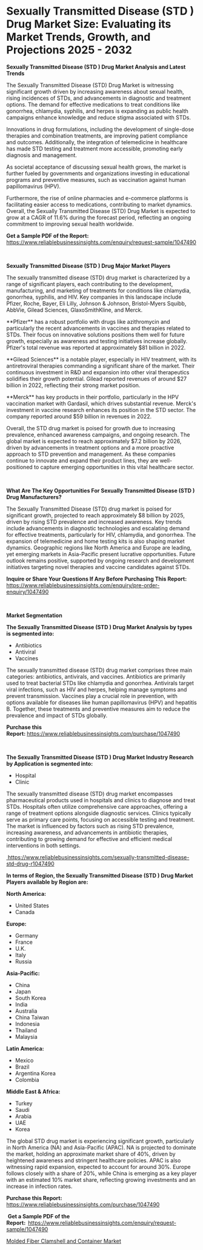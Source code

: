 <p><h1>Sexually Transmitted Disease (STD ) Drug Market Size: Evaluating its Market Trends, Growth, and Projections 2025 - 2032</h1></p><p><strong>Sexually Transmitted Disease (STD ) Drug Market Analysis and Latest Trends</strong></p>
<p><p>The Sexually Transmitted Disease (STD) Drug Market is witnessing significant growth driven by increasing awareness about sexual health, rising incidences of STDs, and advancements in diagnostic and treatment options. The demand for effective medications to treat conditions like gonorrhea, chlamydia, syphilis, and herpes is expanding as public health campaigns enhance knowledge and reduce stigma associated with STDs. </p><p>Innovations in drug formulations, including the development of single-dose therapies and combination treatments, are improving patient compliance and outcomes. Additionally, the integration of telemedicine in healthcare has made STD testing and treatment more accessible, promoting early diagnosis and management. </p><p>As societal acceptance of discussing sexual health grows, the market is further fueled by governments and organizations investing in educational programs and preventive measures, such as vaccination against human papillomavirus (HPV). </p><p>Furthermore, the rise of online pharmacies and e-commerce platforms is facilitating easier access to medications, contributing to market dynamics. Overall, the Sexually Transmitted Disease (STD) Drug Market is expected to grow at a CAGR of 11.6% during the forecast period, reflecting an ongoing commitment to improving sexual health worldwide.</p></p>
<p><strong>Get a Sample PDF of the Report:&nbsp;</strong> <a href="https://www.reliablebusinessinsights.com/enquiry/request-sample/1047490?utm_campaign=2757&utm_medium=2&utm_source=Github&utm_content=ia&utm_term=22032025&utm_id=sexually-transmitted-disease-std-drug">https://www.reliablebusinessinsights.com/enquiry/request-sample/1047490</a></p>
<p>&nbsp;</p>
<p><strong>Sexually Transmitted Disease (STD ) Drug Major Market Players</strong></p>
<p><p>The sexually transmitted disease (STD) drug market is characterized by a range of significant players, each contributing to the development, manufacturing, and marketing of treatments for conditions like chlamydia, gonorrhea, syphilis, and HIV. Key companies in this landscape include Pfizer, Roche, Bayer, Eli Lilly, Johnson & Johnson, Bristol-Myers Squibb, AbbVie, Gilead Sciences, GlaxoSmithKline, and Merck.</p><p>**Pfizer** has a robust portfolio with drugs like azithromycin and particularly the recent advancements in vaccines and therapies related to STDs. Their focus on innovative solutions positions them well for future growth, especially as awareness and testing initiatives increase globally. Pfizer's total revenue was reported at approximately $81 billion in 2022.</p><p>**Gilead Sciences** is a notable player, especially in HIV treatment, with its antiretroviral therapies commanding a significant share of the market. Their continuous investment in R&D and expansion into other viral therapeutics solidifies their growth potential. Gilead reported revenues of around $27 billion in 2022, reflecting their strong market position.</p><p>**Merck** has key products in their portfolio, particularly in the HPV vaccination market with Gardasil, which drives substantial revenue. Merck's investment in vaccine research enhances its position in the STD sector. The company reported around $59 billion in revenues in 2022.</p><p>Overall, the STD drug market is poised for growth due to increasing prevalence, enhanced awareness campaigns, and ongoing research. The global market is expected to reach approximately $7.2 billion by 2026, driven by advancements in treatment options and a more proactive approach to STD prevention and management. As these companies continue to innovate and expand their product lines, they are well-positioned to capture emerging opportunities in this vital healthcare sector.</p></p>
<p>&nbsp;</p>
<p><strong>What Are The Key Opportunities For Sexually Transmitted Disease (STD ) Drug Manufacturers?</strong></p>
<p><p>The Sexually Transmitted Disease (STD) drug market is poised for significant growth, projected to reach approximately $8 billion by 2025, driven by rising STD prevalence and increased awareness. Key trends include advancements in diagnostic technologies and escalating demand for effective treatments, particularly for HIV, chlamydia, and gonorrhea. The expansion of telemedicine and home testing kits is also shaping market dynamics. Geographic regions like North America and Europe are leading, yet emerging markets in Asia-Pacific present lucrative opportunities. Future outlook remains positive, supported by ongoing research and development initiatives targeting novel therapies and vaccine candidates against STDs.</p></p>
<p><strong>Inquire or Share Your Questions If Any Before Purchasing This Report:</strong> <a href="https://www.reliablebusinessinsights.com/enquiry/pre-order-enquiry/1047490?utm_campaign=2757&utm_medium=2&utm_source=Github&utm_content=ia&utm_term=22032025&utm_id=sexually-transmitted-disease-std-drug">https://www.reliablebusinessinsights.com/enquiry/pre-order-enquiry/1047490</a></p>
<p>&nbsp;</p>
<p><strong>Market Segmentation</strong></p>
<p><strong>The Sexually Transmitted Disease (STD ) Drug Market Analysis by types is segmented into:</strong></p>
<p><ul><li>Antibiotics</li><li>Antiviral</li><li>Vaccines</li></ul></p>
<p><p>The sexually transmitted disease (STD) drug market comprises three main categories: antibiotics, antivirals, and vaccines. Antibiotics are primarily used to treat bacterial STDs like chlamydia and gonorrhea. Antivirals target viral infections, such as HIV and herpes, helping manage symptoms and prevent transmission. Vaccines play a crucial role in prevention, with options available for diseases like human papillomavirus (HPV) and hepatitis B. Together, these treatments and preventive measures aim to reduce the prevalence and impact of STDs globally.</p></p>
<p><strong>Purchase this Report:&nbsp;</strong><a href="https://www.reliablebusinessinsights.com/purchase/1047490?utm_campaign=2757&utm_medium=2&utm_source=Github&utm_content=ia&utm_term=22032025&utm_id=sexually-transmitted-disease-std-drug">https://www.reliablebusinessinsights.com/purchase/1047490</a></p>
<p>&nbsp;</p>
<p><strong>The Sexually Transmitted Disease (STD ) Drug Market Industry Research by Application is segmented into:</strong></p>
<p><ul><li>Hospital</li><li>Clinic</li></ul></p>
<p><p>The sexually transmitted disease (STD) drug market encompasses pharmaceutical products used in hospitals and clinics to diagnose and treat STDs. Hospitals often utilize comprehensive care approaches, offering a range of treatment options alongside diagnostic services. Clinics typically serve as primary care points, focusing on accessible testing and treatment. The market is influenced by factors such as rising STD prevalence, increasing awareness, and advancements in antibiotic therapies, contributing to growing demand for effective and efficient medical interventions in both settings.</p></p>
<p><a href="https://www.reliablebusinessinsights.com/sexually-transmitted-disease-std-drug-r1047490?utm_campaign=2757&utm_medium=2&utm_source=Github&utm_content=ia&utm_term=22032025&utm_id=sexually-transmitted-disease-std-drug">&nbsp;https://www.reliablebusinessinsights.com/sexually-transmitted-disease-std-drug-r1047490</a></p>
<p><strong>In terms of Region, the Sexually Transmitted Disease (STD ) Drug Market Players available by Region are:</strong></p>
<p>
    <p> <strong> North America: </strong>
        <ul>
            <li>United States</li>
            <li>Canada</li>
        </ul>
        </p> 
    <p> <strong> Europe: </strong>
        <ul>
            <li>Germany</li>
            <li>France</li>
            <li>U.K.</li>
            <li>Italy</li>
            <li>Russia</li>
        </ul>
        </p> 
    <p> <strong> Asia-Pacific: </strong>
        <ul>
            <li>China</li>
            <li>Japan</li>
            <li>South Korea</li>
            <li>India</li>
            <li>Australia</li>
            <li>China Taiwan</li>
            <li>Indonesia</li>
            <li>Thailand</li>
            <li>Malaysia</li>
        </ul>
        </p> 
    <p> <strong> Latin America: </strong>
        <ul>
            <li>Mexico</li>
            <li>Brazil</li>
            <li>Argentina Korea</li>
            <li>Colombia</li>
        </ul>
        </p> 
    <p> <strong> Middle East & Africa: </strong>
        <ul>
            <li>Turkey</li>
            <li>Saudi</li>
            <li>Arabia</li>
            <li>UAE</li>
            <li>Korea</li>
        </ul>
    </p>
    </p>
<p><p>The global STD drug market is experiencing significant growth, particularly in North America (NA) and Asia-Pacific (APAC). NA is projected to dominate the market, holding an approximate market share of 40%, driven by heightened awareness and stringent healthcare policies. APAC is also witnessing rapid expansion, expected to account for around 30%. Europe follows closely with a share of 20%, while China is emerging as a key player with an estimated 10% market share, reflecting growing investments and an increase in infection rates.</p></p>
<p><strong>Purchase this Report: </strong><a href="https://www.reliablebusinessinsights.com/purchase/1047490?utm_campaign=2757&utm_medium=2&utm_source=Github&utm_content=ia&utm_term=22032025&utm_id=sexually-transmitted-disease-std-drug">https://www.reliablebusinessinsights.com/purchase/1047490</a></p>
<p>&nbsp;<strong>Get a Sample PDF of the Report:&nbsp;&nbsp;</strong><a href="https://www.reliablebusinessinsights.com/enquiry/request-sample/1047490?utm_campaign=2757&utm_medium=2&utm_source=Github&utm_content=ia&utm_term=22032025&utm_id=sexually-transmitted-disease-std-drug">https://www.reliablebusinessinsights.com/enquiry/request-sample/1047490</a></p>
<p><strong></strong></p>
<p><p><a href="https://github.com/xanaanenkaly/Market-Research-Report-List-1/blob/main/molded-fiber-clamshell-and-container-market.md?utm_campaign=2757&utm_medium=2&utm_source=Github&utm_content=ia&utm_term=22032025&utm_id=sexually-transmitted-disease-std-drug">Molded Fiber Clamshell and Container Market</a></p></p>